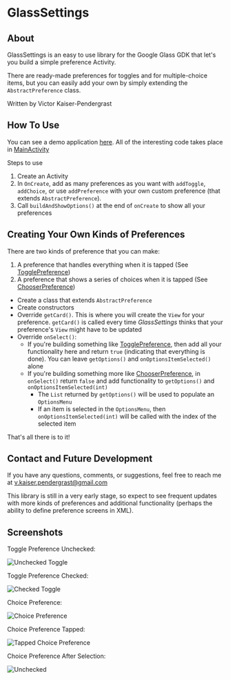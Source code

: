 GlassSettings
=========
## About ##
GlassSettings is an easy to use library for the Google Glass GDK that let's you build a simple preference Activity.

There are ready-made preferences for toggles and for multiple-choice items, but you can easily add your own by simply extending the `AbstractPreference` class.

Written by Victor Kaiser-Pendergrast

## How To Use ##

You can see a demo application [here](https://github.com/victorkp/GlassSettings/tree/master/Demo). All of the interesting code takes place in [MainActivity](https://github.com/victorkp/GlassSettings/blob/master/Demo/src/com/example/glasssettingsdemo/MainActivity.java)

Steps to use
  1. Create an Activity
  2. In `OnCreate`, add as many preferences as you want with `addToggle`, `addChoice`, or use `addPreference` with your own custom preference (that extends `AbstractPreference`).
  3. Call `buildAndShowOptions()` at the end of `onCreate` to show all your preferences

## Creating Your Own Kinds of Preferences ##

There are two kinds of preference that you can make:
  1. A preference that handles everything when it is tapped (See [TogglePreference](https://github.com/victorkp/GlassSettings/blob/master/Library/src/com/victor/kaiser/pendergrast/settings/types/TogglePreference.java))
  2. A preference that shows a series of choices when it is tapped (See [ChooserPreference](https://github.com/victorkp/GlassSettings/blob/master/Library/src/com/victor/kaiser/pendergrast/settings/types/ChooserPreference.java))

- Create a class that extends `AbstractPreference`
- Create constructors
- Override `getCard()`. This is where you will create the `View` for your preference. `getCard()` is called every time *GlassSettings* thinks that your preference's `View` might have to be updated
- Override `onSelect()`:
    - If you're building something like [TogglePreference](https://github.com/victorkp/GlassSettings/blob/master/Library/src/com/victor/kaiser/pendergrast/settings/types/TogglePreference.java), then add all your functionality here and return `true` (indicating that everything is done). You can leave `getOptions()` and `onOptionsItemSelected()` alone
    - If you're building something more like [ChooserPreference](https://github.com/victorkp/GlassSettings/blob/master/Library/src/com/victor/kaiser/pendergrast/settings/types/ChooserPreference.java), in `onSelect()` return `false` and add functionality to `getOptions()` and `onOptionsItemSelected(int)`
        - The `List` returned by `getOptions()` will be used to populate an `OptionsMenu`
        - If an item is selected in the `OptionsMenu`, then `onOptionsItemSelected(int)` will be called with the index of the selected item

That's all there is to it! 

## Contact and Future Development ##

If you have any questions, comments, or suggestions, feel free to reach me at <v.kaiser.pendergrast@gmail.com>

This library is still in a very early stage, so expect to see frequent updates with more kinds of preferences and additional functionality (perhaps the ability to define preference screens in XML).

## Screenshots ##
Toggle Preference Unchecked:

![Unchecked Toggle](http://raw2.github.com/victorkp/GlassSettings/master/Screenshots/screen1.jpg)

Toggle Preference Checked:

![Checked Toggle](http://raw2.github.com/victorkp/GlassSettings/master/Screenshots/screen2.jpg)

Choice Preference:

![Choice Preference](http://raw2.github.com/victorkp/GlassSettings/master/Screenshots/screen3.jpg)

Choice Preference Tapped:

![Tapped Choice Preference](http://raw2.github.com/victorkp/GlassSettings/master/Screenshots/screen4.jpg)

Choice Preference After Selection:

![Unchecked](http://raw2.github.com/victorkp/GlassSettings/master/Screenshots/screen5.jpg)